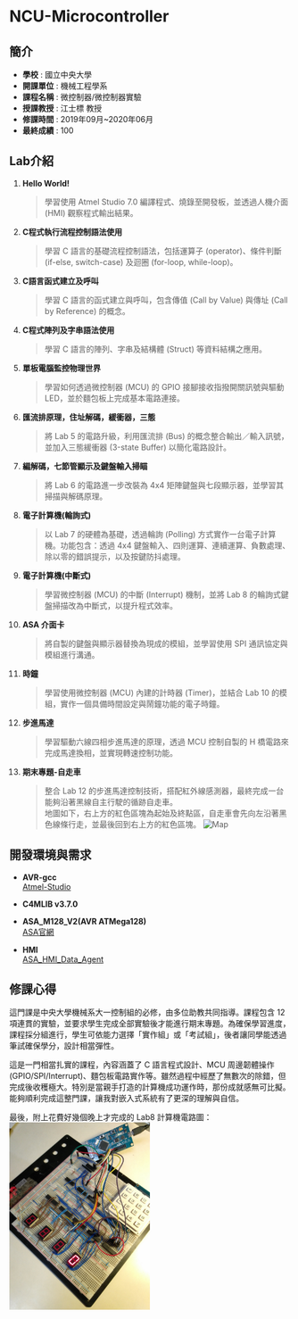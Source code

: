# NCU-Microcontroller
## 簡介
- **學校** : 國立中央大學
- **開課單位** : 機械工程學系
- **課程名稱** : 微控制器/微控制器實驗
- **授課教授** : 江士標 教授
- **修課時間** : 2019年09月~2020年06月
- **最終成績** : 100

## Lab介紹
1. **Hello World!**
    > 學習使用 Atmel Studio 7.0 編譯程式、燒錄至開發板，並透過人機介面 (HMI) 觀察程式輸出結果。

2. **C程式執行流程控制語法使用**
    > 學習 C 語言的基礎流程控制語法，包括運算子 (operator)、條件判斷 (if-else, switch-case) 及迴圈 (for-loop, while-loop)。

3. **C語言函式建立及呼叫**
    > 學習 C 語言的函式建立與呼叫，包含傳值 (Call by Value) 與傳址 (Call by Reference) 的概念。

4. **C程式陣列及字串語法使用**
    > 學習 C 語言的陣列、字串及結構體 (Struct) 等資料結構之應用。

5. **單板電腦監控物理世界**
    > 學習如何透過微控制器 (MCU) 的 GPIO 接腳接收指撥開關訊號與驅動 LED，並於麵包板上完成基本電路連接。

6. **匯流排原理，住址解碼，緩衝器，三態**
    > 將 Lab 5 的電路升級，利用匯流排 (Bus) 的概念整合輸出／輸入訊號，並加入三態緩衝器 (3-state Buffer) 以簡化電路設計。

7. **編解碼，七節管顯示及鍵盤輸入掃瞄**
    > 將 Lab 6 的電路進一步改裝為 4x4 矩陣鍵盤與七段顯示器，並學習其掃描與解碼原理。

8. **電子計算機(輪詢式)**
    > 以 Lab 7 的硬體為基礎，透過輪詢 (Polling) 方式實作一台電子計算機。功能包含：透過 4x4 鍵盤輸入、四則運算、連續運算、負數處理、除以零的錯誤提示，以及按鍵防抖處理。

9.  **電子計算機(中斷式)**
    > 學習微控制器 (MCU) 的中斷 (Interrupt) 機制，並將 Lab 8 的輪詢式鍵盤掃描改為中斷式，以提升程式效率。

10. **ASA 介面卡**
    > 將自製的鍵盤與顯示器替換為現成的模組，並學習使用 SPI 通訊協定與模組進行溝通。

11. **時鐘**
    > 學習使用微控制器 (MCU) 內建的計時器 (Timer)，並結合 Lab 10 的模組，實作一個具備時間設定與鬧鐘功能的電子時鐘。

12. **步進馬達**
    > 學習驅動六線四相步進馬達的原理，透過 MCU 控制自製的 H 橋電路來完成馬達換相，並實現轉速控制功能。

13. **期末專題-自走車**
    > 整合 Lab 12 的步進馬達控制技術，搭配紅外線感測器，最終完成一台能夠沿著黑線自主行駛的循跡自走車。  
    地圖如下，右上方的紅色區塊為起始及終點區，自走車會先向左沿著黑色線條行走，並最後回到右上方的紅色區塊。
    ![Map](./final_project/map.png)

## 開發環境與需求
- **AVR-gcc**  
  [Atmel-Studio](https://www.microchip.com/en-us/tools-resources/develop/microchip-studio/gcc-compilers)
- **C4MLIB v3.7.0**
  
- **ASA_M128_V2(AVR ATMega128)**  
    [ASA官網](http://asarobot.tw/asa-m128/)

- **HMI**  
  [ASA_HMI_Data_Agent](https://gitlab.com/MVMC-lab/hmi/ASA_HMI_Data_Agent)

## 修課心得
這門課是中央大學機械系大一控制組的必修，由多位助教共同指導。課程包含 12 項連貫的實驗，並要求學生完成全部實驗後才能進行期末專題。為確保學習進度，課程採分組進行，學生可依能力選擇「實作組」或「考試組」，後者讓同學能透過筆試確保學分，設計相當彈性。

這是一門相當扎實的課程，內容涵蓋了 C 語言程式設計、MCU 周邊韌體操作 (GPIO/SPI/Interrupt)、麵包板電路實作等。雖然過程中經歷了無數次的除錯，但完成後收穫極大。特別是當親手打造的計算機成功運作時，那份成就感無可比擬。能夠順利完成這整門課，讓我對嵌入式系統有了更深的理解與自信。

最後，附上花費好幾個晚上才完成的 Lab8 計算機電路圖：  
<img src="./lab8/picture_calculator.jpg" alt="計算機電路圖" width="50%">